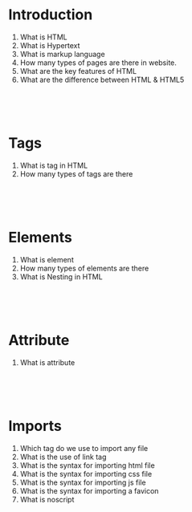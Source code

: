# Introduction

1. What is HTML
2. What is Hypertext
3. What is markup language
4. How many types of pages are there in website.
5. What are the key features of HTML
6. What are the difference between HTML & HTML5

&nbsp;

&nbsp;

# Tags

1. What is tag in HTML
2. How many types of tags are there

&nbsp;

&nbsp;

# Elements

1. What is element
2. How many types of elements are there
3. What is Nesting in HTML

&nbsp;

&nbsp;

# Attribute

1. What is attribute

&nbsp;

&nbsp;

# Imports

1. Which tag do we use to import any file
2. What is the use of link tag
3. What is the syntax for importing html file
4. What is the syntax for importing  css file
5. What is the syntax for importing js file
6. What is the syntax for importing a favicon
7. What is noscript

&nbsp;

&nbsp;

&nbsp;

&nbsp;

&nbsp;

&nbsp;

&nbsp;

&nbsp;

&nbsp;

&nbsp;

&nbsp;

&nbsp;

&nbsp;

&nbsp;

&nbsp;

&nbsp;

&nbsp;

